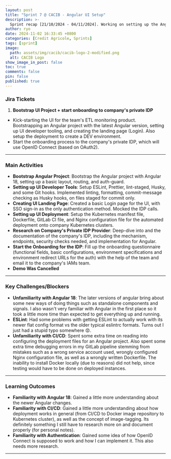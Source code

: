 ```yaml
---
layout: post
title: "Sprint 7 @ CACIB - Angular UI Setup"
description: >-
  Sprint recap [21/10/2024 - 04/11/2024]. Working on setting up the Angular UI for the team's ETL monitoring product. A sprint cut short by a public holiday and a day off.
author: ryo
date: 2024-11-02 16:33:45 +0800
categories: [Credit Agricole, Sprints]
tags: [sprint]
image:
  path: assets/img/cacib/cacib-logo-2-modified.png
  alt: CACIB Logo
show_image_in_post: false
toc: true
comments: false
pin: false
published: true
---
```


### Jira Tickets

1. **Bootstrap UI Project + start onboarding to company's private IDP**
  - Kick-starting the UI for the team's ETL monitoring product. Bootstrapping an Angular project with the latest Angular version, setting up UI developer tooling, and creating the landing page (Login). Also setup the deployment to create a DEV environment.
  - Start the onboarding process to the company's private IDP, which will use OpenID Connect (based on OAuth2).

---

### Main Activities

- **Bootstrap Angular Project**: Bootstrap the Angular project with Angular 18, setting up a basic layout, routing, and auth-guard.
- **Setting up UI Developer Tools**: Setup ESLint, Prettier, lint-staged, Husky, and some Git hooks. Implemented linting, formatting, commit-message checking as Husky hooks, on files staged for commit only.
- **Creating UI Landing Page**: Created a basic Login page for the UI, with SSO sign-in as the only authentication method. Mocked the IDP calls.
- **Setting up UI Deployment**: Setup the Kubernetes manifest file, Dockerfile, GitLab CI file, and Nginx configuration file for the automated deployment onto company Kubernetes clusters.
- **Research on Company's Private IDP Provider**: Deep-dive into and the documentation of the company's IDP, including the mechanism, endpoints, security checks needed, and implementation for Angular.
- **Start the Onboarding for the IDP**: Fill up the onboarding questionnaire (functional fields, basic configurations, environment specifications and environment redirect URLs for the auth) with the help of the team and email it to the company's IAMs team. 
- **Demo Was Cancelled**

---

### Key Challenges/Blockers

- **Unfamiliarity with Angular 18**: The later versions of angular bring about some new ways of doing things such as standalone components and signals. I also wasn't very familiar with Angular in the first place so it took a little more time than expected to get everything up and running. 
- **ESLint**: Had some problems with getting ESLint to actually work with its newer flat config format vs the older typical eslintrc formats. Turns out I just had a stupid typo somewhere :rage:.
- **Unfamiliarity with CI/CD**: Spent some extra time on reading into configuring the deployment files for an Angular project. Also spent some extra time debugging errors in my GitLab pipeline stemming from mistakes such as a wrong service account used, wrongly configured Nginx configuration file, as well as a wrongly written Dockerfile. The inability to install Docker locally (due to reasons) did not help, since testing would have to be done on deployed instances.

---

### Learning Outcomes

- **Familiarity with Angular 18**: Gained a little more understanding about the newer Angular changes.
- **Familiarity with CI/CD**: Gained a little more understanding about how deployment works in general (from CI/CD to Docker image repository to Kubernetes cluster), as well as the concept of image-tagging. Its definitely something I still have to research more on and document properly (for personal notes).
- **Familiarity with Authentication**: Gained some idea of how OpenID Connect is supposed to work and how I can implement it. This also needs more research.

---

